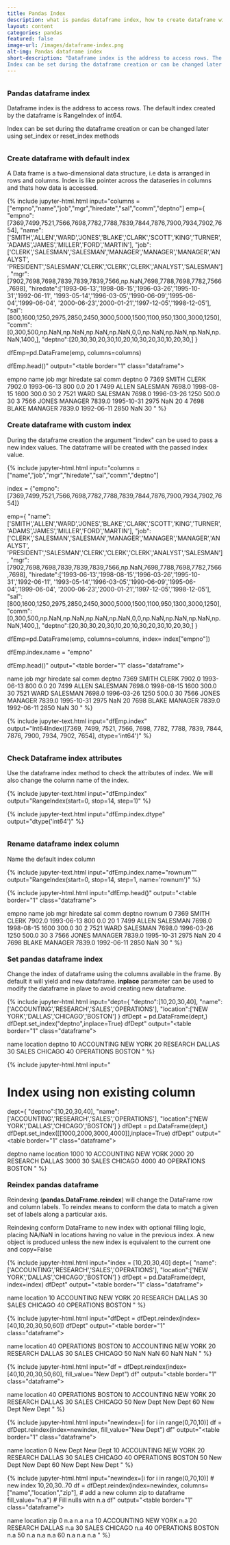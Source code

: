 ```yaml
---
title: Pandas Index
description: what is pandas dataframe index, how to create dataframe with custom index, rename the index column, set index column, how to reset index, how to reindex
layout: content
categories: pandas
featured: false 
image-url: /images/dataframe-index.png
alt-img: Pandas dataframe index
short-description: "Dataframe index is the address to access rows. The default index created by the dataframe is RangeIndex of int64.
Index can be set during the dataframe creation or can be changed later using set_index or reset_index methods"
---
```


<h3 style="padding-top: 60px; margin-top: -40px;">Pandas dataframe index</h3>

Dataframe index is the address to access rows. The default index created by the dataframe is RangeIndex of int64.

Index can be set during the dataframe creation or can be changed later using set_index or reset_index methods


<h3 style="padding-top: 60px; margin-top: -40px;">Create dataframe with default index</h3>

A Data frame is a two-dimensional data structure, i.e data is arranged in rows and columns. Index is like pointer across the dataseries in columns and thats how data is accessed.

{% 
include jupyter-html.html 
input="columns = [\"empno\",\"name\",\"job\",\"mgr\",\"hiredate\",\"sal\",\"comm\",\"deptno\"]
emp={
    \"empno\":[7369,7499,7521,7566,7698,7782,7788,7839,7844,7876,7900,7934,7902,7654],
    \"name\":['SMITH','ALLEN','WARD','JONES','BLAKE','CLARK','SCOTT','KING','TURNER',
            'ADAMS','JAMES','MILLER','FORD','MARTIN'],
    \"job\":['CLERK','SALESMAN','SALESMAN','MANAGER','MANAGER','MANAGER','ANALYST',
           'PRESIDENT','SALESMAN','CLERK','CLERK','CLERK','ANALYST','SALESMAN'],
    \"mgr\":[7902,7698,7698,7839,7839,7839,7566,np.NaN,7698,7788,7698,7782,7566,7698],
    \"hiredate\":['1993-06-13','1998-08-15','1996-03-26','1995-10-31','1992-06-11',
                '1993-05-14','1996-03-05','1990-06-09','1995-06-04','1999-06-04',
                '2000-06-23','2000-01-21','1997-12-05','1998-12-05'],
    \"sal\":[800,1600,1250,2975,2850,2450,3000,5000,1500,1100,950,1300,3000,1250],
    \"comm\":[0,300,500,np.NaN,np.NaN,np.NaN,np.NaN,0,0,np.NaN,np.NaN,np.NaN,np.NaN,1400,],
    \"deptno\":[20,30,30,20,30,10,20,10,30,20,30,10,20,30,]
}

dfEmp=pd.DataFrame(emp, columns=columns)

dfEmp.head()"
output="<table border=\"1\" class=\"dataframe\">
  <thead>
    <tr style=\"text-align: right;\">
      <th></th>
      <th>empno</th>
      <th>name</th>
      <th>job</th>
      <th>mgr</th>
      <th>hiredate</th>
      <th>sal</th>
      <th>comm</th>
      <th>deptno</th>
    </tr>
  </thead>
  <tbody>
    <tr>
      <th>0</th>
      <td>7369</td>
      <td>SMITH</td>
      <td>CLERK</td>
      <td>7902.0</td>
      <td>1993-06-13</td>
      <td>800</td>
      <td>0.0</td>
      <td>20</td>
    </tr>
    <tr>
      <th>1</th>
      <td>7499</td>
      <td>ALLEN</td>
      <td>SALESMAN</td>
      <td>7698.0</td>
      <td>1998-08-15</td>
      <td>1600</td>
      <td>300.0</td>
      <td>30</td>
    </tr>
    <tr>
      <th>2</th>
      <td>7521</td>
      <td>WARD</td>
      <td>SALESMAN</td>
      <td>7698.0</td>
      <td>1996-03-26</td>
      <td>1250</td>
      <td>500.0</td>
      <td>30</td>
    </tr>
    <tr>
      <th>3</th>
      <td>7566</td>
      <td>JONES</td>
      <td>MANAGER</td>
      <td>7839.0</td>
      <td>1995-10-31</td>
      <td>2975</td>
      <td>NaN</td>
      <td>20</td>
    </tr>
    <tr>
      <th>4</th>
      <td>7698</td>
      <td>BLAKE</td>
      <td>MANAGER</td>
      <td>7839.0</td>
      <td>1992-06-11</td>
      <td>2850</td>
      <td>NaN</td>
      <td>30</td>
    </tr>
  </tbody>
</table>"
%}


<h3 style="padding-top: 60px; margin-top: -40px;">Create dataframe with custom index</h3>

During the dataframe creation the argument "index" can be used to pass a new index values. The dataframe will be created with the passed index value.


{% 
include jupyter-html.html 
input="columns = [\"name\",\"job\",\"mgr\",\"hiredate\",\"sal\",\"comm\",\"deptno\"]

index = {\"empno\":[7369,7499,7521,7566,7698,7782,7788,7839,7844,7876,7900,7934,7902,7654]}

emp={
    \"name\":['SMITH','ALLEN','WARD','JONES','BLAKE','CLARK','SCOTT','KING','TURNER',
            'ADAMS','JAMES','MILLER','FORD','MARTIN'],
    \"job\":['CLERK','SALESMAN','SALESMAN','MANAGER','MANAGER','MANAGER','ANALYST',
           'PRESIDENT','SALESMAN','CLERK','CLERK','CLERK','ANALYST','SALESMAN'],
    \"mgr\":[7902,7698,7698,7839,7839,7839,7566,np.NaN,7698,7788,7698,7782,7566,7698],
    \"hiredate\":['1993-06-13','1998-08-15','1996-03-26','1995-10-31','1992-06-11',
                '1993-05-14','1996-03-05','1990-06-09','1995-06-04','1999-06-04',
                '2000-06-23','2000-01-21','1997-12-05','1998-12-05'],
    \"sal\":[800,1600,1250,2975,2850,2450,3000,5000,1500,1100,950,1300,3000,1250],
    \"comm\":[0,300,500,np.NaN,np.NaN,np.NaN,np.NaN,0,0,np.NaN,np.NaN,np.NaN,np.NaN,1400,],
    \"deptno\":[20,30,30,20,30,10,20,10,30,20,30,10,20,30,]
}

dfEmp=pd.DataFrame(emp, columns=columns, index= index[\"empno\"])

dfEmp.index.name = \"empno\"

dfEmp.head()"
output="<table border=\"1\" class=\"dataframe\">
  <thead>
    <tr style=\"text-align: right;\">
      <th></th>
      <th>name</th>
      <th>job</th>
      <th>mgr</th>
      <th>hiredate</th>
      <th>sal</th>
      <th>comm</th>
      <th>deptno</th>
    </tr>   
  </thead>
  <tbody>
    <tr>
      <th>7369</th>
      <td>SMITH</td>
      <td>CLERK</td>
      <td>7902.0</td>
      <td>1993-06-13</td>
      <td>800</td>
      <td>0.0</td>
      <td>20</td>
    </tr>
    <tr>
      <th>7499</th>
      <td>ALLEN</td>
      <td>SALESMAN</td>
      <td>7698.0</td>
      <td>1998-08-15</td>
      <td>1600</td>
      <td>300.0</td>
      <td>30</td>
    </tr>
    <tr>
      <th>7521</th>
      <td>WARD</td>
      <td>SALESMAN</td>
      <td>7698.0</td>
      <td>1996-03-26</td>
      <td>1250</td>
      <td>500.0</td>
      <td>30</td>
    </tr>
    <tr>
      <th>7566</th>
      <td>JONES</td>
      <td>MANAGER</td>
      <td>7839.0</td>
      <td>1995-10-31</td>
      <td>2975</td>
      <td>NaN</td>
      <td>20</td>
    </tr>
    <tr>
      <th>7698</th>
      <td>BLAKE</td>
      <td>MANAGER</td>
      <td>7839.0</td>
      <td>1992-06-11</td>
      <td>2850</td>
      <td>NaN</td>
      <td>30</td>
    </tr>
  </tbody>
</table>"
%}

{% 
include jupyter-text.html 
input="dfEmp.index" 
output="Int64Index([7369, 7499, 7521, 7566, 7698, 7782, 7788, 7839, 7844, 7876, 7900,
            7934, 7902, 7654],
           dtype='int64')"
%}

<h3 style="padding-top: 60px; margin-top: -40px;">Check Dataframe index attributes</h3>

Use the dataframe index method to check the attributes of index. We will also change the column name of the index.
 
{% 
include jupyter-text.html 
input="dfEmp.index" 
output="RangeIndex(start=0, stop=14, step=1)"
%}


{% 
include jupyter-text.html 
input="dfEmp.index.dtype" 
output="dtype('int64')"
%}

<h3 style="padding-top: 60px; margin-top: -40px;">Rename dataframe index column</h3>

Name the default index column

{% 
include jupyter-text.html 
input="dfEmp.index.name=\"rownum\""
output="RangeIndex(start=0, stop=14, step=1, name='rownum')"
%}

{% 
include jupyter-html.html 
input="dfEmp.head()" 
output="<table border=\"1\" class=\"dataframe\">
  <thead>
    <tr style=\"text-align: right;\">
      <th></th>
      <th>empno</th>
      <th>name</th>
      <th>job</th>
      <th>mgr</th>
      <th>hiredate</th>
      <th>sal</th>
      <th>comm</th>
      <th>deptno</th>
    </tr>
    <tr>
      <th>rownum</th>
      <th></th>
      <th></th>
      <th></th>
      <th></th>
      <th></th>
      <th></th>
      <th></th>
      <th></th>
    </tr>
  </thead>
  <tbody>
    <tr>
      <th>0</th>
      <td>7369</td>
      <td>SMITH</td>
      <td>CLERK</td>
      <td>7902.0</td>
      <td>1993-06-13</td>
      <td>800</td>
      <td>0.0</td>
      <td>20</td>
    </tr>
    <tr>
      <th>1</th>
      <td>7499</td>
      <td>ALLEN</td>
      <td>SALESMAN</td>
      <td>7698.0</td>
      <td>1998-08-15</td>
      <td>1600</td>
      <td>300.0</td>
      <td>30</td>
    </tr>
    <tr>
      <th>2</th>
      <td>7521</td>
      <td>WARD</td>
      <td>SALESMAN</td>
      <td>7698.0</td>
      <td>1996-03-26</td>
      <td>1250</td>
      <td>500.0</td>
      <td>30</td>
    </tr>
    <tr>
      <th>3</th>
      <td>7566</td>
      <td>JONES</td>
      <td>MANAGER</td>
      <td>7839.0</td>
      <td>1995-10-31</td>
      <td>2975</td>
      <td>NaN</td>
      <td>20</td>
    </tr>
    <tr>
      <th>4</th>
      <td>7698</td>
      <td>BLAKE</td>
      <td>MANAGER</td>
      <td>7839.0</td>
      <td>1992-06-11</td>
      <td>2850</td>
      <td>NaN</td>
      <td>30</td>
    </tr>
  </tbody>
</table>"
%}

<h3 style="padding-top: 60px; margin-top: -40px;">Set pandas dataframe index</h3>

Change the index of dataframe using the columns available in the frame. By default it will yield and new dataframe. **inplace** parameter can be used to modify the dataframe in plave to avoid creating new dataframe.

{% include jupyter-html.html
input="dept={
    \"deptno\":[10,20,30,40],
    \"name\":['ACCOUNTING','RESEARCH','SALES','OPERATIONS'],
    \"location\":['NEW YORK','DALLAS','CHICAGO','BOSTON']
}
dfDept = pd.DataFrame(dept,)
dfDept.set_index(\"deptno\",inplace=True)
dfDept"
output="<table border=\"1\" class=\"dataframe\">
  <thead>
    <tr style=\"text-align: right;\">
      <th></th>
      <th>name</th>
      <th>location</th>
    </tr>
    <tr>
      <th>deptno</th>
      <th></th>
      <th></th>
    </tr>
  </thead>
  <tbody>
    <tr>
      <th>10</th>
      <td>ACCOUNTING</td>
      <td>NEW YORK</td>
    </tr>
    <tr>
      <th>20</th>
      <td>RESEARCH</td>
      <td>DALLAS</td>
    </tr>
    <tr>
      <th>30</th>
      <td>SALES</td>
      <td>CHICAGO</td>
    </tr>
    <tr>
      <th>40</th>
      <td>OPERATIONS</td>
      <td>BOSTON</td>
    </tr>
  </tbody>
</table>"
%}

{% include jupyter-html.html
input="
# Index using non existing column
dept={
    \"deptno\":[10,20,30,40],
    \"name\":['ACCOUNTING','RESEARCH','SALES','OPERATIONS'],
    \"location\":['NEW YORK','DALLAS','CHICAGO','BOSTON']
}
dfDept = pd.DataFrame(dept,)
dfDept.set_index([[1000,2000,3000,4000]],inplace=True)
dfDept"
output="<table border=\"1\" class=\"dataframe\">
  <thead>
    <tr style=\"text-align: right;\">
      <th></th>
      <th>deptno</th>
      <th>name</th>
      <th>location</th>
    </tr>
  </thead>
  <tbody>
    <tr>
      <th>1000</th>
      <td>10</td>
      <td>ACCOUNTING</td>
      <td>NEW YORK</td>
    </tr>
    <tr>
      <th>2000</th>
      <td>20</td>
      <td>RESEARCH</td>
      <td>DALLAS</td>
    </tr>
    <tr>
      <th>3000</th>
      <td>30</td>
      <td>SALES</td>
      <td>CHICAGO</td>
    </tr>
    <tr>
      <th>4000</th>
      <td>40</td>
      <td>OPERATIONS</td>
      <td>BOSTON</td>
    </tr>
  </tbody>
</table>"
%}

<h3 style="padding-top: 60px; margin-top: -40px;">Reindex pandas dataframe</h3>

Reindexing (**pandas.DataFrame.reindex**) will change the DataFrame row and column labels. To reindex means to conform the data to match a given set of labels along a particular axis.

Reindexing conform DataFrame to new index with optional filling logic, placing NA/NaN in locations having no value in the previous index. A new object is produced unless the new index is equivalent to the current one and copy=False

{% include jupyter-html.html
input="index = [10,20,30,40]
dept={
    \"name\":['ACCOUNTING','RESEARCH','SALES','OPERATIONS'],
    \"location\":['NEW YORK','DALLAS','CHICAGO','BOSTON']
}
dfDept = pd.DataFrame(dept, index=index)
dfDept"
output="<table border=\"1\" class=\"dataframe\">
  <thead>
    <tr style=\"text-align: right;\">
      <th></th>
      <th>name</th>
      <th>location</th>
    </tr>
  </thead>
  <tbody>
    <tr>
      <th>10</th>
      <td>ACCOUNTING</td>
      <td>NEW YORK</td>
    </tr>
    <tr>
      <th>20</th>
      <td>RESEARCH</td>
      <td>DALLAS</td>
    </tr>
    <tr>
      <th>30</th>
      <td>SALES</td>
      <td>CHICAGO</td>
    </tr>
    <tr>
      <th>40</th>
      <td>OPERATIONS</td>
      <td>BOSTON</td>
    </tr>
  </tbody>
</table>"
%}

{% include jupyter-html.html
input="dfDept = dfDept.reindex(index=[40,10,20,30,50,60])
dfDept"
output="<table border=\"1\" class=\"dataframe\">
  <thead>
    <tr style=\"text-align: right;\">
      <th></th>
      <th>name</th>
      <th>location</th>
    </tr>
  </thead>
  <tbody>
    <tr>
      <th>40</th>
      <td>OPERATIONS</td>
      <td>BOSTON</td>
    </tr>
    <tr>
      <th>10</th>
      <td>ACCOUNTING</td>
      <td>NEW YORK</td>
    </tr>
    <tr>
      <th>20</th>
      <td>RESEARCH</td>
      <td>DALLAS</td>
    </tr>
    <tr>
      <th>30</th>
      <td>SALES</td>
      <td>CHICAGO</td>
    </tr>
    <tr>
      <th>50</th>
      <td>NaN</td>
      <td>NaN</td>
    </tr>
    <tr>
      <th>60</th>
      <td>NaN</td>
      <td>NaN</td>
    </tr>
  </tbody>
</table>"
%}

{% include jupyter-html.html
input="df = dfDept.reindex(index=[40,10,20,30,50,60], fill_value=\"New Dept\")
df"
output="<table border=\"1\" class=\"dataframe\">
  <thead>
    <tr style=\"text-align: right;\">
      <th></th>
      <th>name</th>
      <th>location</th>
    </tr>
  </thead>
  <tbody>
    <tr>
      <th>40</th>
      <td>OPERATIONS</td>
      <td>BOSTON</td>
    </tr>
    <tr>
      <th>10</th>
      <td>ACCOUNTING</td>
      <td>NEW YORK</td>
    </tr>
    <tr>
      <th>20</th>
      <td>RESEARCH</td>
      <td>DALLAS</td>
    </tr>
    <tr>
      <th>30</th>
      <td>SALES</td>
      <td>CHICAGO</td>
    </tr>
    <tr>
      <th>50</th>
      <td>New Dept</td>
      <td>New Dept</td>
    </tr>
    <tr>
      <th>60</th>
      <td>New Dept</td>
      <td>New Dept</td>
    </tr>
  </tbody>
</table>"
%}


{% include jupyter-html.html
input="newindex=[i for i in range(0,70,10)]
df = dfDept.reindex(index=newindex, fill_value=\"New Dept\")
df"
output="<table border=\"1\" class=\"dataframe\">
  <thead>
    <tr style=\"text-align: right;\">
      <th></th>
      <th>name</th>
      <th>location</th>
    </tr>
  </thead>
  <tbody>
    <tr>
      <th>0</th>
      <td>New Dept</td>
      <td>New Dept</td>
    </tr>
    <tr>
      <th>10</th>
      <td>ACCOUNTING</td>
      <td>NEW YORK</td>
    </tr>
    <tr>
      <th>20</th>
      <td>RESEARCH</td>
      <td>DALLAS</td>
    </tr>
    <tr>
      <th>30</th>
      <td>SALES</td>
      <td>CHICAGO</td>
    </tr>
    <tr>
      <th>40</th>
      <td>OPERATIONS</td>
      <td>BOSTON</td>
    </tr>
    <tr>
      <th>50</th>
      <td>New Dept</td>
      <td>New Dept</td>
    </tr>
    <tr>
      <th>60</th>
      <td>New Dept</td>
      <td>New Dept</td>
    </tr>
  </tbody>
</table>"
%}


{% include jupyter-html.html
input="newindex=[i for i in range(0,70,10)]  # new index 10,20,30..70
df = dfDept.reindex(index=newindex, 
                    columns=[\"name\",\"location\",\"zip\"], # add a new column zip to dataframe 
                    fill_value=\"n.a\") # Fill nulls witn n.a
df"
output="<table border=\"1\" class=\"dataframe\">
  <thead>
    <tr style=\"text-align: right;\">
      <th></th>
      <th>name</th>
      <th>location</th>
      <th>zip</th>
    </tr>
  </thead>
  <tbody>
    <tr>
      <th>0</th>
      <td>n.a</td>
      <td>n.a</td>
      <td>n.a</td>
    </tr>
    <tr>
      <th>10</th>
      <td>ACCOUNTING</td>
      <td>NEW YORK</td>
      <td>n.a</td>
    </tr>
    <tr>
      <th>20</th>
      <td>RESEARCH</td>
      <td>DALLAS</td>
      <td>n.a</td>
    </tr>
    <tr>
      <th>30</th>
      <td>SALES</td>
      <td>CHICAGO</td>
      <td>n.a</td>
    </tr>
    <tr>
      <th>40</th>
      <td>OPERATIONS</td>
      <td>BOSTON</td>
      <td>n.a</td>
    </tr>
    <tr>
      <th>50</th>
      <td>n.a</td>
      <td>n.a</td>
      <td>n.a</td>
    </tr>
    <tr>
      <th>60</th>
      <td>n.a</td>
      <td>n.a</td>
      <td>n.a</td>
    </tr>
  </tbody>
</table>"
%}